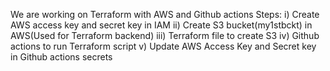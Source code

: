 We are working on Terraform with AWS and Github actions
Steps: 
i) Create AWS access key and secret key in IAM
ii) Create S3 bucket(my1stbckt) in AWS(Used for Terraform backend)
iii) Terraform file to create S3
iv) Github actions to run Terraform script
v) Update AWS Access Key and Secret key in Github actions secrets